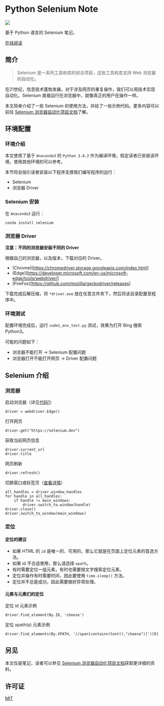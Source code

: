 # Python Selenium Note

<img src="https://img.shields.io/badge/license-MIT-green.svg" />

基于 Python 语言的 Selenium 笔记。

[在线阅读](https://funhuman.github.io/CS-Notes/python-selenium-note/python-selenium-note.html)

## 简介

> Selenium 是一系列工具和库的综合项目，这些工具和库支持 Web 浏览器的自动化。

在21世纪，信息技术蓬勃发展。对于涉及网页的重复操作，我们可以用技术实现自动化。Selenium 直接运行在浏览器中，就像真正的用户在操作一样。

本文简单介绍了一些 Selenium 的使用方法，并给了一些示例代码。更多内容可以前往 [Selenium 浏览器自动化项目文档](https://www.selenium.dev/zh-cn/documentation/)了解。

## 环境配置

### 环境介绍

本文使用了基于 `Anaconda3` 的 `Python 3.8.2` 作为编译环境，假定读者已安装该环境，使用其他环境的可以参考。

本节将会指引读者安装以下程序支撑我们编写程序的运行：

- Selenium
- 浏览器 Driver

### Selenium 安装

在 `Anaconda3` 运行：

```
conda install selenium
```

### 浏览器 Driver

**注意：不同的浏览器安装不同的 Driver**

根据自己的浏览器，以及版本，下载对应的 Driver。

- (Chrome)[https://chromedriver.storage.googleapis.com/index.html]
- (Edge)[https://developer.microsoft.com/en-us/microsoft-edge/tools/webdriver/]
- (FireFox)[https://github.com/mozilla/geckodriver/releases]

下载完成后解压缩，将 `*driver.exe` 放在任意文件夹下，然后将该目录配置至程序中。

### 环境测试

配置环境完成后，运行 `code1_env_test.py` 测试，效果为打开 Bing 搜索 Python3。

可能的问题如下：

- 浏览器不能打开 -> Selenium 配置问题
- 浏览器打开不能打开网页 -> Driver 配置问题

## Selenium 介绍

### 浏览器

启动浏览器（详见[代码1](../code/code1_env_test.py)）
```
driver = webdriver.Edge()
```

打开网页
```
driver.get("https://selenium.dev")
```

获取当前网页信息
```
driver.current_url
driver.title
```

网页刷新
```
driver.refresh()
```

切换窗口或标签页（[查看详情](https://www.selenium.dev/zh-cn/documentation/webdriver/browser_manipulation/#%E5%88%87%E6%8D%A2%E7%AA%97%E5%8F%A3%E6%88%96%E6%A0%87%E7%AD%BE%E9%A1%B5)）
```
all_handles = driver.window_handles
for handle in all_handles:
    if handle != main_windows:
        driver.switch_to.window(handle)
driver.close()
driver.switch_to_window(main_windows)
```

### 定位

#### 定位的建议

- 如果 HTML 的 `id` 是唯一的、可用的，那么它就是在页面上定位元素的首选方法。
- 如果 id 不合适使用，那么请选择 `xpath`。
- 有时需要定位一组元素，有时也需要按文字搜索定位元素。
- 定位并操作有时需要时间，因此要使用 `time.sleep()` 方法。
- 定位并不总是成功，因此需要做好异常处理。

#### 元素与元素们的定位

定位 id 元素示例
```
driver.find_element(By.ID, 'cheese')
```

定位 xpath(s) 元素示例
```
driver.find_elements(By.XPATH, '//span[contains(text(),"cheese")]')[0]
```

## 另见

本文仅是笔记，读者可以参见 [Selenium 浏览器自动化项目文档](https://www.selenium.dev/zh-cn/documentation/)获取更详细的资料。

## 许可证

[MIT](LICENSE)
